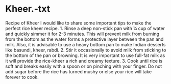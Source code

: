 # Kheer.-txt
Recipe of Kheer 
I would like to share some important tips to make the perfect rice kheer recipe. 1. Rinse a deep non-stick pan with ¼ cup of water and quickly simmer it for 2-3 minutes. This will prevent milk from burning from the bottom as the water forms a protective layer between the pan and milk. Also, it is advisable to use a heavy bottom pan to make Indian desserts like basundi, kheer, rabdi. 2. Stir it occasionally to avoid milk from sticking to the bottom of the pan or browning. It is very important to use full-fat milk as it will provide the rice-kheer a rich and creamy texture. 3. Cook until rice is soft and breaks easily with a spoon or on pinching with your finger. Do not add sugar before the rice has turned mushy or else your rice will take forever to cook.
